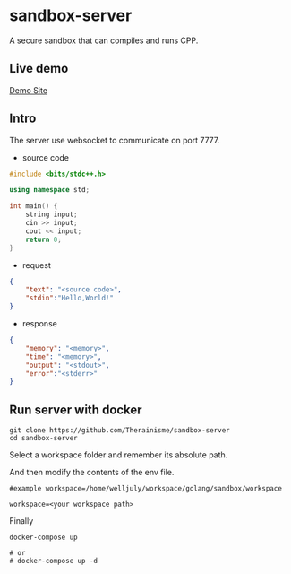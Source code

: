 # sandbox-server

A secure sandbox that can compiles and runs CPP.

## Live demo

[Demo Site](https://notebook.therainisme.com/experment)

## Intro

The server use websocket to communicate on port 7777.

* source code

```cpp
#include <bits/stdc++.h>

using namespace std;

int main() {
    string input;
    cin >> input;
    cout << input;
    return 0;
}
```

* request

```json
{
    "text": "<source code>",
    "stdin":"Hello,World!"
}
```

* response

```json
{
    "memory": "<memory>",
    "time": "<memory>",
    "output": "<stdout>",
    "error":"<stderr>"
}
```

## Run server with docker

```shell
git clone https://github.com/Therainisme/sandbox-server
cd sandbox-server
```

Select a workspace folder and remember its absolute path.

And then modify the contents of the env file.

```shell
#example workspace=/home/welljuly/workspace/golang/sandbox/workspace

workspace=<your workspace path>
```

Finally

```shell
docker-compose up

# or 
# docker-compose up -d
```